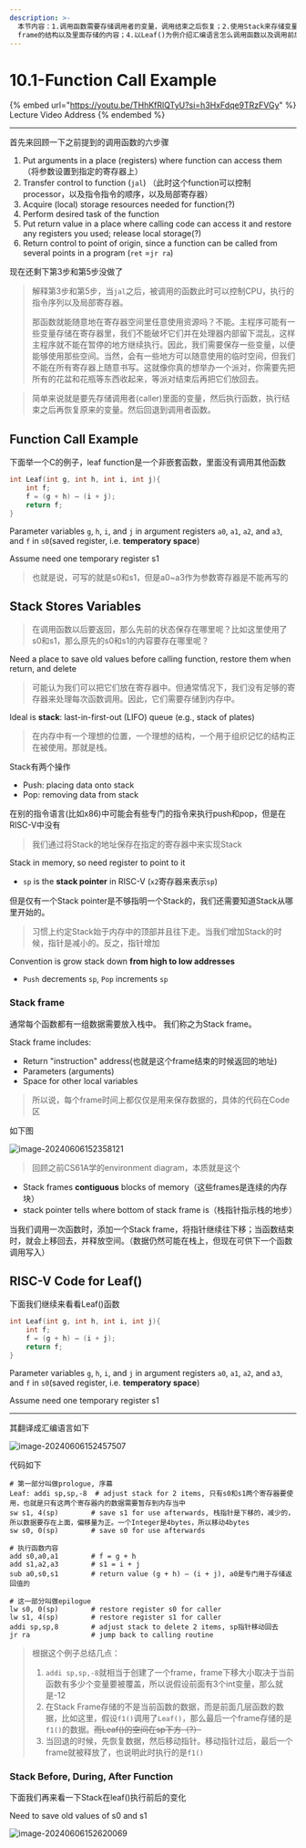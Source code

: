 ```yaml
---
description: >-
  本节内容：1.调用函数需要存储调用者的变量，调用结束之后恢复；2.使用Stack来存储变量；3.Stack
  frame的结构以及里面存储的内容；4.以Leaf()为例介绍汇编语言怎么调用函数以及调用前后Stack的变化；
---
```


# 10.1-Function Call Example

{% embed url="https://youtu.be/THhKfRlQTyU?si=h3HxFdqe9TRzFVGy" %}
Lecture Video Address
{% endembed %}

***

首先来回顾一下之前提到的调用函数的六步骤

1. Put arguments in a place (registers) where function can access them（将参数设置到指定的寄存器上）
2. Transfer control to function (`jal`) （此时这个function可以控制processor，以及指令指令的顺序，以及局部寄存器）
3. Acquire (local) storage resources needed for function(?)
4. Perform desired task of the function
5. Put return value in a place where calling code can access it and restore any registers you used; release local storage(?)
6. Return control to point of origin, since a function can be called from several points in a program (`ret` =`jr ra`)

现在还剩下第3步和第5步没做了

> 解释第3步和第5步，当`jal`之后，被调用的函数此时可以控制CPU，执行的指令序列以及局部寄存器。
>
> 那函数就能随意地在寄存器空间里任意使用资源吗？不能。主程序可能有一些变量存储在寄存器里，我们不能破坏它们并在处理器内部留下混乱，这样主程序就不能在暂停的地方继续执行。因此，我们需要保存一些变量，以便能够使用那些空间。当然，会有一些地方可以随意使用的临时空间，但我们不能在所有寄存器上随意书写。这就像你真的想举办一个派对，你需要先把所有的花盆和花瓶等东西收起来，等派对结束后再把它们放回去。

> 简单来说就是要先存储调用者(caller)里面的变量，然后执行函数，执行结束之后再恢复原来的变量。然后回退到调用者函数。

## Function Call Example

下面举一个C的例子，leaf function是一个非嵌套函数，里面没有调用其他函数

```c
int Leaf(int g, int h, int i, int j){
    int f;
    f = (g + h) – (i + j);
    return f;
}
```

Parameter variables `g`, `h`, `i`, and `j` in argument registers `a0`, `a1`, `a2`, and `a3`, and `f` in `s0`(saved register, i.e. **temperatory space**)

Assume need one temporary register s1

> 也就是说，可写的就是s0和s1，但是a0\~a3作为参数寄存器是不能再写的

## Stack Stores Variables

> 在调用函数以后要返回，那么先前的状态保存在哪里呢？比如这里使用了s0和s1，那么原先的s0和s1的内容要存在哪里呢？

Need a place to save old values before calling function, restore them when return, and delete

> 可能认为我们可以把它们放在寄存器中。但通常情况下，我们没有足够的寄存器来处理每次函数调用。因此，它们需要存储到内存中。

Ideal is **stack**: last-in-first-out (LIFO) queue (e.g., stack of plates)

> 在内存中有一个理想的位置，一个理想的结构，一个用于组织记忆的结构正在被使用。那就是栈。

Stack有两个操作

* Push: placing data onto stack
* Pop: removing data from stack

在别的指令语言(比如x86)中可能会有些专门的指令来执行push和pop，但是在RISC-V中没有

> 我们通过将Stack的地址保存在指定的寄存器中来实现Stack

Stack in memory, so need register to point to it

* `sp` is the **stack pointer** in RISC-V (`x2`寄存器来表示`sp`)

但是仅有一个Stack pointer是不够指明一个Stack的，我们还需要知道Stack从哪里开始的。

> 习惯上约定Stack始于内存中的顶部并且往下走。当我们增加Stack的时候，指针是减小的。反之，指针增加

Convention is grow stack down **from high to low addresses**

* `Push` decrements `sp`, `Pop` increments `sp`

### Stack frame

通常每个函数都有一组数据需要放入栈中。 我们称之为Stack frame。

Stack frame includes:

* Return "instruction" address(也就是这个frame结束的时候返回的地址)
* Parameters (arguments)
* Space for other local variables

> 所以说，每个frame时间上都仅仅是用来保存数据的，具体的代码在Code区

如下图

![image-20240606152358121](.image/image-20240606152358121.png)

> 回顾之前CS61A学的environment diagram，本质就是这个

* Stack frames **contiguous** blocks of memory（这些frames是连续的内存块）
* stack pointer tells where bottom of stack frame is（栈指针指示栈的地步）

当我们调用一次函数时，添加一个Stack frame，将指针继续往下移；当函数结束时，就会上移回去，并释放空间。（数据仍然可能在栈上，但现在可供下一个函数调用写入）

## RISC-V Code for Leaf()

下面我们继续来看看Leaf()函数

```c
int Leaf(int g, int h, int i, int j){
    int f;
    f = (g + h) – (i + j);
    return f;
}
```

Parameter variables `g`, `h`, `i`, and `j` in argument registers `a0`, `a1`, `a2`, and `a3`, and `f` in `s0`(saved register, i.e. **temperatory space**)

Assume need one temporary register s1

***

其翻译成汇编语言如下

![image-20240606152457507](.image/image-20240606152457507.png)

代码如下

```assembly
# 第一部分叫做prologue, 序幕
Leaf: addi sp,sp,-8  # adjust stack for 2 items, 只有s0和s1两个寄存器要使用，也就是只有这两个寄存器内的数据需要暂存到内存当中
sw s1, 4(sp) 		# save s1 for use afterwards, 栈指针是下移的，减少的，所以数据要存在上面，偏移量为正。一个Integer是4bytes，所以移动4bytes
sw s0, 0(sp) 		# save s0 for use afterwards

# 执行函数内容
add s0,a0,a1 		# f = g + h
add s1,a2,a3 		# s1 = i + j
sub a0,s0,s1 		# return value (g + h) – (i + j), a0是专门用于存储返回值的

# 这一部分叫做epilogue
lw s0, 0(sp) 		# restore register s0 for caller
lw s1, 4(sp) 		# restore register s1 for caller
addi sp,sp,8 		# adjust stack to delete 2 items, sp指针移动回去
jr ra 			    # jump back to calling routine
```

> 根据这个例子总结几点：
>
> 1. `addi sp,sp,-8`就相当于创建了一个frame，frame下移大小取决于当前函数有多少个变量要被覆盖，所以说假设前面有3个int变量，那么就是-12
> 2. 在Stack Frame存储的不是当前函数的数据，而是前面几层函数的数据，比如这里，假设`f1()`调用了`Leaf()`，那么最后一个frame存储的是`f1()`的数据。~~而Leaf()的空间在sp下方（?）~~
> 3. 当回退的时候，先恢复数据，然后移动指针。移动指针过后，最后一个frame就被释放了，也说明此时执行的是`f1()`

### Stack Before, During, After Function

下面我们再来看一下Stack在leaf()执行前后的变化

Need to save old values of s0 and s1

![image-20240606152620069](.image/image-20240606152620069.png)
